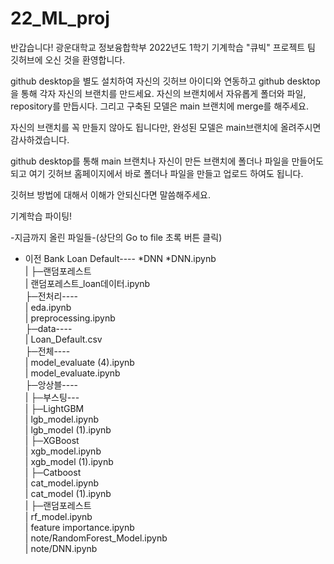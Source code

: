 # 22_ML_proj

반갑습니다!
광운대학교 정보융합학부 2022년도 1학기 기계학습 "큐빅" 프로젝트 팀 깃허브에 오신 것을 환영합니다.

github desktop을 별도 설치하여 자신의 깃허브 아이디와 연동하고
github desktop을 통해 각자 자신의 브랜치를 만드세요.
자신의 브랜치에서 자유롭게 폴더와 파일, repository를 만듭시다.
그리고 구축된 모델은 main 브랜치에 merge를 해주세요.

자신의 브랜치를 꼭 만들지 않아도 됩니다만,
완성된 모델은 main브랜치에 올려주시면 감사하겠습니다.

github desktop를 통해 main 브랜치나 자신이 만든 브랜치에 폴더나 파일을 만들어도 되고
여기 깃허브 홈페이지에서 바로 폴더나 파일을 만들고 업로드 하여도 됩니다.

깃허브 방법에 대해서 이해가 안되신다면 말씀해주세요.

기계학습 파이팅!

-지금까지 올린 파일들-(상단의 Go to file 초록 버튼 클릭)  
* 이전 Bank Loan Default----  *DNN  *DNN.ipynb  
  |         ├─랜덤포레스트  
  |                   랜덤포레스트_loan데이터.ipynb  
  ├─전처리----  
  |         eda.ipynb  
  |         preprocessing.ipynb  
  ├─data----  
  |         Loan_Default.csv  
  ├─전체----  
  |         model_evaluate (4).ipynb  
  |         model_evaluate.ipynb  
  ├─앙상블----  
  |         ├─부스팅---  
  |                   ├─LightGBM  
  |                              lgb_model.ipynb  
  |                              lgb_model (1).ipynb  
  |                   ├─XGBoost  
  |                              xgb_model.ipynb  
  |                              xgb_model (1).ipynb                   
  |                   ├─Catboost  
  |                             cat_model.ipynb  
  |                             cat_model (1).ipynb  
  |         ├─랜덤포레스트  
  |                   rf_model.ipynb  
  |                   feature importance.ipynb  
  | note/RandomForest_Model.ipynb  
  | note/DNN.ipynb  
